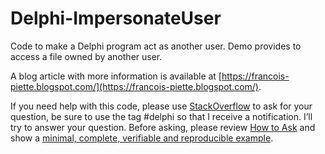 # Delphi-ImpersonateUser
Code to make a Delphi program act as another user. Demo provides to access a file owned by another user.

A blog article with more information is available at [https://francois-piette.blogspot.com/](https://francois-piette.blogspot.com/).

If you need help with this code, please use [StackOverflow](https://stackoverflow.com) to ask for your question, be sure to use the tag #delphi so that I receive a notification. I’ll try to answer your question. Before asking, please review [How to Ask](https://stackoverflow.com/questions/how-to-ask) and show a [minimal, complete, verifiable and reproducible example](https://stackoverflow.com/help/minimal-reproducible-example).
